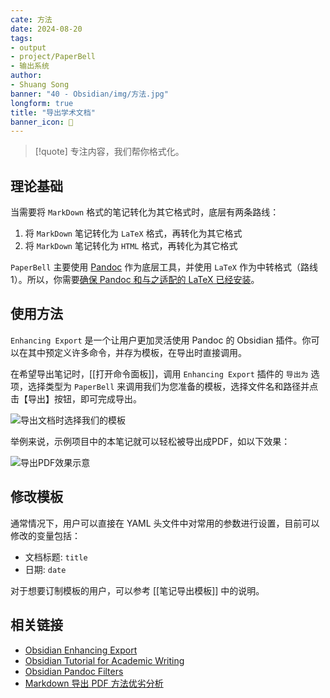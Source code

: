 ```yaml
---
cate: 方法
date: 2024-08-20
tags:
- output
- project/PaperBell
- 输出系统
author:
- Shuang Song
banner: "40 - Obsidian/img/方法.jpg"
longform: true
title: "导出学术文档"
banner_icon: 🧭
---
```


> [!quote]
> 专注内容，我们帮你格式化。

## 理论基础

当需要将 `MarkDown` 格式的笔记转化为其它格式时，底层有两条路线：

1. 将 `MarkDown` 笔记转化为 `LaTeX` 格式，再转化为其它格式
2. 将 `MarkDown` 笔记转化为 `HTML` 格式，再转化为其它格式

`PaperBell` 主要使用 [Pandoc](https://pandoc.org/) 作为底层工具，并使用 `LaTeX` 作为中转格式（路线1）。所以，你需要[确保 Pandoc 和与之适配的 LaTeX 已经安装](https://pandoc.org/installing.html)。

## 使用方法

`Enhancing Export` 是一个让用户更加灵活使用 Pandoc 的 Obsidian 插件。你可以在其中预定义许多命令，并存为模板，在导出时直接调用。

在希望导出笔记时，[[打开命令面板]]，调用 `Enhancing Export` 插件的 `导出为` 选项，选择类型为 `PaperBell` 来调用我们为您准备的模板，选择文件名和路径并点击【导出】按钮，即可完成导出。

![导出文档时选择我们的模板](https://songshgeo-picgo-1302043007.cos.ap-beijing.myqcloud.com/uPic/CleanShot%202025-01-21%20at%2009.06.40@2x.png)

举例来说，示例项目中的本笔记就可以轻松被导出成PDF，如以下效果：

![导出PDF效果示意](https://songshgeo-picgo-1302043007.cos.ap-beijing.myqcloud.com/uPic/CleanShot%202025-01-21%20at%2009.53.34@2x.png)

## 修改模板

通常情况下，用户可以直接在 YAML 头文件中对常用的参数进行设置，目前可以修改的变量包括：

- 文档标题: `title`
- 日期: `date`

对于想要订制模板的用户，可以参考 [[笔记导出模板]] 中的说明。

## 相关链接

- [Obsidian Enhancing Export](https://github.com/mokeyish/obsidian-enhancing-export)
- [Obsidian Tutorial for Academic Writing](https://betterhumans.pub/obsidian-tutorial-for-academic-writing-87b038060522)
- [Obsidian Pandoc Filters](https://github.com/zcysxy/obsidian-pandoc-filters)
- [Markdown 导出 PDF 方法优劣分析](https://github.com/scott180/docsify-blog/blob/master/docs/%E7%BC%96%E7%A8%8B/%E8%B5%84%E6%96%99/markdown%E5%AF%BC%E5%87%BApdf%E6%96%B9%E6%B3%95%E4%BC%98%E5%8A%A3%E5%88%86%E6%9E%90.md)

